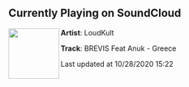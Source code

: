 ## Currently Playing on SoundCloud

[<img align="left" width="100" src="https://i1.sndcdn.com/artworks-W013RyWlh1Qq6xHM-vl6oEg-t50x50.jpg">](https://soundcloud.com/loudkult/brevis-feat-anuk-greece)

**Artist**: LoudKult 

**Track**: BREVIS Feat Anuk - Greece

Last updated at 10/28/2020 15:22
